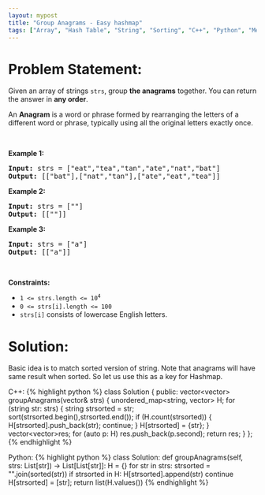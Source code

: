 ```yaml
---
layout: mypost
title: "Group Anagrams - Easy hashmap"
tags: ["Array", "Hash Table", "String", "Sorting", "C++", "Python", "Medium"]
---
```

# Problem Statement:
<p>Given an array of strings <code>strs</code>, group <strong>the anagrams</strong> together. You can return the answer in <strong>any order</strong>.</p>

<p>An <strong>Anagram</strong> is a word or phrase formed by rearranging the letters of a different word or phrase, typically using all the original letters exactly once.</p>

<p>&nbsp;</p>
<p><strong class="example">Example 1:</strong></p>
<pre><strong>Input:</strong> strs = ["eat","tea","tan","ate","nat","bat"]
<strong>Output:</strong> [["bat"],["nat","tan"],["ate","eat","tea"]]
</pre><p><strong class="example">Example 2:</strong></p>
<pre><strong>Input:</strong> strs = [""]
<strong>Output:</strong> [[""]]
</pre><p><strong class="example">Example 3:</strong></p>
<pre><strong>Input:</strong> strs = ["a"]
<strong>Output:</strong> [["a"]]
</pre>
<p>&nbsp;</p>
<p><strong>Constraints:</strong></p>

<ul>
	<li><code>1 &lt;= strs.length &lt;= 10<sup>4</sup></code></li>
	<li><code>0 &lt;= strs[i].length &lt;= 100</code></li>
	<li><code>strs[i]</code> consists of lowercase English letters.</li>
</ul>

# Solution:
Basic idea is to match sorted version of string. Note that anagrams will have same result when sorted. So let us use this as a key for Hashmap.

C++:
 {% highlight python %} 
class Solution {
public:
    vector<vector<string>> groupAnagrams(vector<string>& strs) {
        unordered_map<string, vector<string>> H;
        for (string str: strs)
        {
            string strsorted = str;
            sort(strsorted.begin(),strsorted.end());
            if (H.count(strsorted))
            {
                H[strsorted].push_back(str);
                continue;
            }
            H[strsorted] = {str};
        }
        vector<vector<string>>res;
        for (auto p: H) res.push_back(p.second);
        return res;
    }
};
 {% endhighlight %}

Python:
 {% highlight python %} 
class Solution:
    def groupAnagrams(self, strs: List[str]) -> List[List[str]]:
        H = {}
        for str in strs:
            strsorted = "".join(sorted(str))
            if strsorted in H:
                H[strsorted].append(str)
                continue
            H[strsorted] = [str];
        return list(H.values())
 {% endhighlight %}